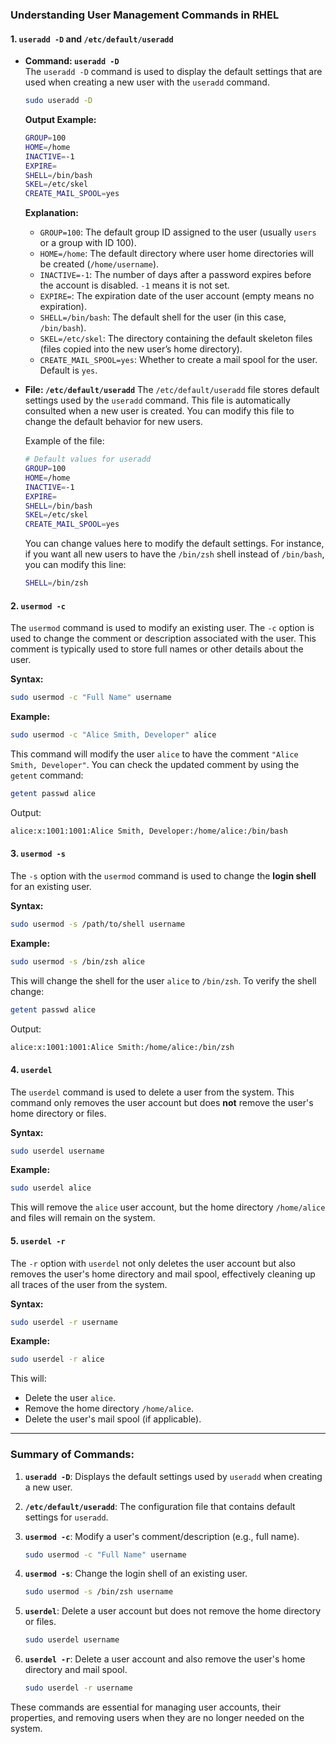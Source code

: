 ### **Understanding User Management Commands in RHEL**

#### **1. `useradd -D` and `/etc/default/useradd`**

- **Command: `useradd -D`**  
  The `useradd -D` command is used to display the default settings that are used when creating a new user with the `useradd` command.

  ```bash
  sudo useradd -D
  ```

  **Output Example:**
  ```bash
  GROUP=100
  HOME=/home
  INACTIVE=-1
  EXPIRE=
  SHELL=/bin/bash
  SKEL=/etc/skel
  CREATE_MAIL_SPOOL=yes
  ```

  **Explanation:**
  - `GROUP=100`: The default group ID assigned to the user (usually `users` or a group with ID 100).
  - `HOME=/home`: The default directory where user home directories will be created (`/home/username`).
  - `INACTIVE=-1`: The number of days after a password expires before the account is disabled. `-1` means it is not set.
  - `EXPIRE=`: The expiration date of the user account (empty means no expiration).
  - `SHELL=/bin/bash`: The default shell for the user (in this case, `/bin/bash`).
  - `SKEL=/etc/skel`: The directory containing the default skeleton files (files copied into the new user’s home directory).
  - `CREATE_MAIL_SPOOL=yes`: Whether to create a mail spool for the user. Default is `yes`.

- **File: `/etc/default/useradd`**
  The `/etc/default/useradd` file stores default settings used by the `useradd` command. This file is automatically consulted when a new user is created. You can modify this file to change the default behavior for new users.

  Example of the file:
  ```bash
  # Default values for useradd
  GROUP=100
  HOME=/home
  INACTIVE=-1
  EXPIRE=
  SHELL=/bin/bash
  SKEL=/etc/skel
  CREATE_MAIL_SPOOL=yes
  ```

  You can change values here to modify the default settings. For instance, if you want all new users to have the `/bin/zsh` shell instead of `/bin/bash`, you can modify this line:

  ```bash
  SHELL=/bin/zsh
  ```

#### **2. `usermod -c`**

The `usermod` command is used to modify an existing user. The `-c` option is used to change the comment or description associated with the user. This comment is typically used to store full names or other details about the user.

**Syntax:**
```bash
sudo usermod -c "Full Name" username
```

**Example:**
```bash
sudo usermod -c "Alice Smith, Developer" alice
```

This command will modify the user `alice` to have the comment `"Alice Smith, Developer"`. You can check the updated comment by using the `getent` command:

```bash
getent passwd alice
```

Output:
```bash
alice:x:1001:1001:Alice Smith, Developer:/home/alice:/bin/bash
```

#### **3. `usermod -s`**

The `-s` option with the `usermod` command is used to change the **login shell** for an existing user.

**Syntax:**
```bash
sudo usermod -s /path/to/shell username
```

**Example:**
```bash
sudo usermod -s /bin/zsh alice
```

This will change the shell for the user `alice` to `/bin/zsh`. To verify the shell change:

```bash
getent passwd alice
```

Output:
```bash
alice:x:1001:1001:Alice Smith:/home/alice:/bin/zsh
```

#### **4. `userdel`**

The `userdel` command is used to delete a user from the system. This command only removes the user account but does **not** remove the user's home directory or files.

**Syntax:**
```bash
sudo userdel username
```

**Example:**
```bash
sudo userdel alice
```

This will remove the `alice` user account, but the home directory `/home/alice` and files will remain on the system.

#### **5. `userdel -r`**

The `-r` option with `userdel` not only deletes the user account but also removes the user's home directory and mail spool, effectively cleaning up all traces of the user from the system.

**Syntax:**
```bash
sudo userdel -r username
```

**Example:**
```bash
sudo userdel -r alice
```

This will:
- Delete the user `alice`.
- Remove the home directory `/home/alice`.
- Delete the user's mail spool (if applicable).

---

### **Summary of Commands:**

1. **`useradd -D`**: Displays the default settings used by `useradd` when creating a new user.
   
2. **`/etc/default/useradd`**: The configuration file that contains default settings for `useradd`.

3. **`usermod -c`**: Modify a user's comment/description (e.g., full name).
   ```bash
   sudo usermod -c "Full Name" username
   ```

4. **`usermod -s`**: Change the login shell of an existing user.
   ```bash
   sudo usermod -s /bin/zsh username
   ```

5. **`userdel`**: Delete a user account but does not remove the home directory or files.
   ```bash
   sudo userdel username
   ```

6. **`userdel -r`**: Delete a user account and also remove the user's home directory and mail spool.
   ```bash
   sudo userdel -r username
   ```

These commands are essential for managing user accounts, their properties, and removing users when they are no longer needed on the system.
